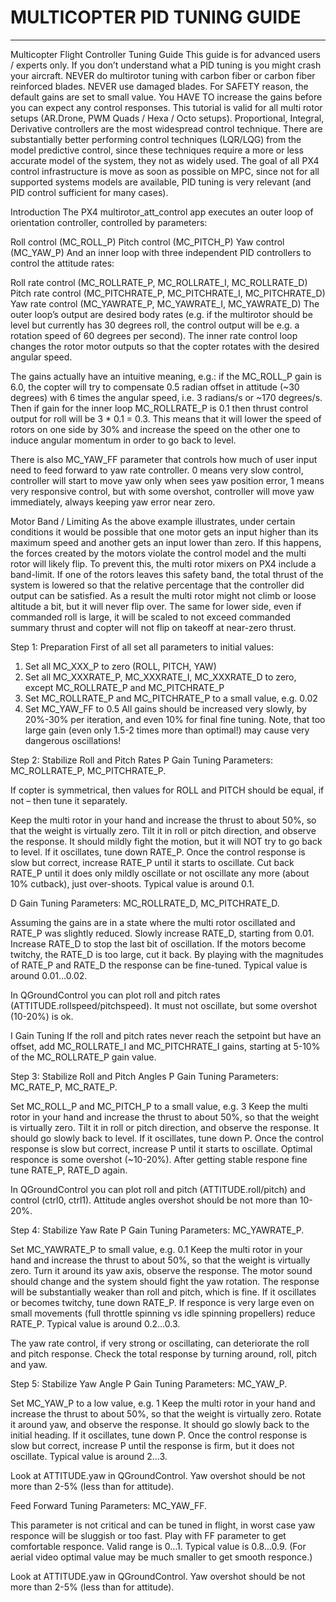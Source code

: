 # MULTICOPTER PID TUNING GUIDE 
---

Multicopter Flight Controller Tuning Guide
This guide is for advanced users / experts only. If you don’t understand what a PID tuning is you might crash your aircraft.
NEVER do multirotor tuning with carbon fiber or carbon fiber reinforced blades. NEVER use damaged blades.
For SAFETY reason, the default gains are set to small value. You HAVE TO increase the gains before you can expect any control responses. 
This tutorial is valid for all multi rotor setups (AR.Drone, PWM Quads / Hexa / Octo setups). Proportional, Integral, Derivative controllers are the most widespread control technique. There are substantially better performing control techniques (LQR/LQG) from the model predictive control, since these techniques require a more or less accurate model of the system, they not as widely used. The goal of all PX4 control infrastructure is move as soon as possible on MPC, since not for all supported systems models are available, PID tuning is very relevant (and PID control sufficient for many cases).

Introduction
The PX4 multirotor_att_control app executes an outer loop of orientation controller, controlled by parameters:

Roll control (MC_ROLL_P)
Pitch control (MC_PITCH_P)
Yaw control (MC_YAW_P)
And an inner loop with three independent PID controllers to control the attitude rates:

Roll rate control (MC_ROLLRATE_P, MC_ROLLRATE_I, MC_ROLLRATE_D)
Pitch rate control (MC_PITCHRATE_P, MC_PITCHRATE_I, MC_PITCHRATE_D)
Yaw rate control (MC_YAWRATE_P, MC_YAWRATE_I, MC_YAWRATE_D)
The outer loop’s output are desired body rates (e.g. if the multirotor should be level but currently has 30 degrees roll, the control output will be e.g. a rotation speed of 60 degrees per second). The inner rate control loop changes the rotor motor outputs so that the copter rotates with the desired angular speed.

The gains actually have an intuitive meaning, e.g.: if the MC_ROLL_P gain is 6.0, the copter will try to compensate 0.5 radian offset in attitude (~30 degrees) with 6 times the angular speed, i.e. 3 radians/s or ~170 degrees/s. Then if gain for the inner loop MC_ROLLRATE_P is 0.1 then thrust control output for roll will be 3 * 0.1 = 0.3. This means that it will lower the speed of rotors on one side by 30% and increase the speed on the other one to induce angular momentum in order to go back to level.

There is also MC_YAW_FF parameter that controls how much of user input need to feed forward to yaw rate controller. 0 means very slow control, controller will start to move yaw only when sees yaw position error, 1 means very responsive control, but with some overshot, controller will move yaw immediately, always keeping yaw error near zero.

Motor Band / Limiting
As the above example illustrates, under certain conditions it would be possible that one motor gets an input higher than its maximum speed and another gets an input lower than zero. If this happens, the forces created by the motors violate the control model and the multi rotor will likely flip. To prevent this, the multi rotor mixers on PX4 include a band-limit. If one of the rotors leaves this safety band, the total thrust of the system is lowered so that the relative percentage that the controller did output can be satisfied. As a result the multi rotor might not climb or loose altitude a bit, but it will never flip over. The same for lower side, even if commanded roll is large, it will be scaled to not exceed commanded summary thrust and copter will not flip on takeoff at near-zero thrust.

Step 1: Preparation
First of all set all parameters to initial values:

1. Set all MC_XXX_P to zero (ROLL, PITCH, YAW)
2. Set all MC_XXXRATE_P, MC_XXXRATE_I, MC_XXXRATE_D to zero, except MC_ROLLRATE_P and MC_PITCHRATE_P
3. Set MC_ROLLRATE_P and MC_PITCHRATE_P to a small value, e.g. 0.02
4. Set MC_YAW_FF to 0.5
All gains should be increased very slowly, by 20%-30% per iteration, and even 10% for final fine tuning. Note, that too large gain (even only 1.5-2 times more than optimal!) may cause very dangerous oscillations!

Step 2: Stabilize Roll and Pitch Rates
P Gain Tuning
Parameters: MC_ROLLRATE_P, MC_PITCHRATE_P.

If copter is symmetrical, then values for ROLL and PITCH should be equal, if not – then tune it separately.

Keep the multi rotor in your hand and increase the thrust to about 50%, so that the weight is virtually zero. Tilt it in roll or pitch direction, and observe the response. It should mildly fight the motion, but it will NOT try to go back to level. If it oscillates, tune down RATE_P. Once the control response is slow but correct, increase RATE_P until it starts to oscillate. Cut back RATE_P until it does only mildly oscillate or not oscillate any more (about 10% cutback), just over-shoots. Typical value is around 0.1.

D Gain Tuning
Parameters: MC_ROLLRATE_D, MC_PITCHRATE_D.

Assuming the gains are in a state where the multi rotor oscillated and RATE_P was slightly reduced. Slowly increase RATE_D, starting from 0.01. Increase RATE_D to stop the last bit of oscillation. If the motors become twitchy, the RATE_D is too large, cut it back. By playing with the magnitudes of RATE_P and RATE_D the response can be fine-tuned. Typical value is around 0.01…0.02.

In QGroundControl you can plot roll and pitch rates (ATTITUDE.rollspeed/pitchspeed). It must not oscillate, but some overshot (10-20%) is ok.

I Gain Tuning
If the roll and pitch rates never reach the setpoint but have an offset, add MC_ROLLRATE_I and MC_PITCHRATE_I gains, starting at 5-10% of the MC_ROLLRATE_P gain value.

Step 3: Stabilize Roll and Pitch Angles
P Gain Tuning
Parameters: MC_RATE_P, MC_RATE_P.

Set MC_ROLL_P and MC_PITCH_P to a small value, e.g. 3
Keep the multi rotor in your hand and increase the thrust to about 50%, so that the weight is virtually zero. Tilt it in roll or pitch direction, and observe the response. It should go slowly back to level. If it oscillates, tune down P. Once the control response is slow but correct, increase P until it starts to oscillate. Optimal responce is some overshot (~10-20%). After getting stable respone fine tune RATE_P, RATE_D again.

In QGroundControl you can plot roll and pitch (ATTITUDE.roll/pitch) and control (ctrl0, ctrl1). Attitude angles overshot should be not more than 10-20%.

Step 4: Stabilize Yaw Rate
P Gain Tuning
Parameters: MC_YAWRATE_P.

Set MC_YAWRATE_P to small value, e.g. 0.1
Keep the multi rotor in your hand and increase the thrust to about 50%, so that the weight is virtually zero. Turn it around its yaw axis, observe the response. The motor sound should change and the system should fight the yaw rotation. The response will be substantially weaker than roll and pitch, which is fine. If it oscillates or becomes twitchy, tune down RATE_P. If responce is very large even on small movements (full throttle spinning vs idle spinning propellers) reduce RATE_P. Typical value is around 0.2…0.3.

The yaw rate control, if very strong or oscillating, can deteriorate the roll and pitch response. Check the total response by turning around, roll, pitch and yaw.

Step 5: Stabilize Yaw Angle
P Gain Tuning
Parameters: MC_YAW_P.

Set MC_YAW_P to a low value, e.g. 1
Keep the multi rotor in your hand and increase the thrust to about 50%, so that the weight is virtually zero. Rotate it around yaw, and observe the response. It should go slowly back to the initial heading. If it oscillates, tune down P. Once the control response is slow but correct, increase P until the response is firm, but it does not oscillate. Typical value is around 2…3.

Look at ATTITUDE.yaw in QGroundControl. Yaw overshot should be not more than 2-5% (less than for attitude).

Feed Forward Tuning
Parameters: MC_YAW_FF.

This parameter is not critical and can be tuned in flight, in worst case yaw responce will be sluggish or too fast. Play with FF parameter to get comfortable responce. Valid range is 0…1. Typical value is 0.8…0.9. (For aerial video optimal value may be much smaller to get smooth responce.)

Look at ATTITUDE.yaw in QGroundControl. Yaw overshot should be not more than 2-5% (less than for attitude).
